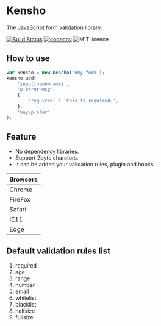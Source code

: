 # Kensho

The JavaScript form validation library.

[![Build Status](https://travis-ci.org/yokotak0527/kensho.svg?branch=master)](https://travis-ci.org/yokotak0527/kensho)
[![codecov](https://codecov.io/gh/yokotak0527/kensho/branch/master/graph/badge.svg)](https://codecov.io/gh/yokotak0527/kensho)
![MIT licence](https://img.shields.io/badge/licence-MIT-brightgreen.svg)

## How to use

```js
var kensho = new Kensho('#my-form');
kensho.add(
    'input[name=name]',
    'p.error-msg',
    {
        'required' : 'this is required.',
    },
    'keyup|blur'
);
```

## Feature

- No dependency libraries.
- Support 2byte charctors.
- It can be added your validation rules, plugin and hooks.

| Browsers |
|----------|
| Chrome   |
| FireFox  |
| Safari   |
| IE11     |
| Edge     |

## Default validation rules list

01. required
02. age
03. range
04. number
05. email
06. whitelist
07. blacklist
08. halfsize
09. fullsize

